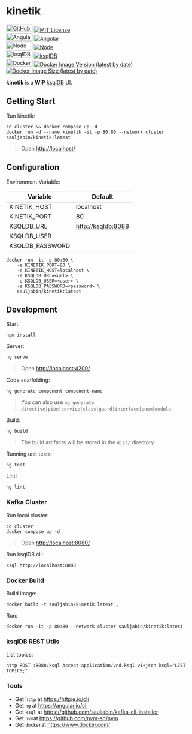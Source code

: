 # kinetik

<a href="https://github.com"><img alt="GitHub" width="70" height="20" src="https://img.shields.io/badge/-github-blueviolet?logo=github&logoColor=white"></a>
<a href="https://github.com/sauljabin/kinetik/blob/main/LICENSE"><img alt="MIT License" src="https://img.shields.io/github/license/sauljabin/kinetik"></a>
<br/>
<a href="https://angular.io/"><img alt="Angular" width="70" height="20" src="https://img.shields.io/badge/-angular-C3012F?logo=angular&logoColor=white"></a>
<a href="https://angular.io/"><img alt="Angular" src="https://img.shields.io/github/package-json/dependency-version/sauljabin/kinetik/@angular/core"></a>
<br/>
<a href="https://nodejs.org/en/"><img alt="Node" width="70" height="20" src="https://img.shields.io/badge/-node.js-339933?logo=node.js&logoColor=white"></a>
<a href="https://nodejs.org/en/"><img alt="Node" src="https://img.shields.io/badge/version-18.14.2-blue"></a>
<br>
<a href="https://ksqldb.io/"><img alt="ksqlDB" width="70" height="20" src="https://img.shields.io/badge/-ksqlDB-F05662?logo=apache-kafka&logoColor=white"></a>
<a href="https://ksqldb.io/"><img alt="ksqlDB" src="https://img.shields.io/badge/version-0.28.3-blue"></a>
<br>
<a href="https://www.docker.com/"><img alt="Docker" width="70" height="20" src="https://img.shields.io/badge/-docker-blue?logo=docker&logoColor=white"></a>
<a href="https://hub.docker.com/r/sauljabin/kinetik"><img alt="Docker Image Version (latest by date)" src="https://img.shields.io/docker/v/sauljabin/kinetik?label=tag"></a>
<a href="https://hub.docker.com/r/sauljabin/kinetik"><img alt="Docker Image Size (latest by date)" src="https://img.shields.io/docker/image-size/sauljabin/kinetik"></a>

**kinetik** is a **WIP** [ksqlDB](https://ksqldb.io/) UI.

## Getting Start

Run kinetik:

```shell
cd cluster && docker compose up -d
docker run -d --name kinetik -it -p 80:80 --network cluster sauljabin/kinetik:latest
```

> Open <http://localhost/>

## Configuration

Environment Variable:

| Variable        | Default              |
| --------------- | -------------------- |
| KINETIK_HOST    | localhost            |
| KINETIK_PORT    | 80                   |
| KSQLDB_URL      | <http://ksqldb:8088> |
| KSQLDB_USER     |                      |
| KSQLDB_PASSWORD |                      |

```shell
docker run -it -p 80:80 \
    -e KINETIK_PORT=80 \
    -e KINETIK_HOST=localhost \
    -e KSQLDB_URL=<url> \
    -e KSQLDB_USER=<user> \
    -e KSQLDB_PASSWORD=<password> \
    sauljabin/kinetik:latest
```

## Development

Start:

```shell
npm install
```

Server:

```shell
ng serve
```

> Open <http://localhost:4200/>

Code scaffolding:

```shell
ng generate component component-name
```

> You can also use `ng generate directive|pipe|service|class|guard|interface|enum|module`.

Build:

```shell
ng build
```

> The build artifacts will be stored in the `dist/` directory.

Running unit tests:

```shell
ng test
```

Lint:

```shell
ng lint
```

### Kafka Cluster

Run local cluster:

```shell
cd cluster
docker compose up -d
```

> Open <http://localhost:8080/>

Run ksqlDB cli:

```shell
ksql http://localhost:8088
```

### Docker Build

Build image:

```shell
docker build -t sauljabin/kinetik:latest .
```

Run:

```shell
docker run -it -p 80:80 --network cluster sauljabin/kinetik:latest
```

### ksqlDB REST Utils

List topics:

```shell
http POST :8088/ksql Accept:application/vnd.ksql.v1+json ksql="LIST TOPICS;"
```

### Tools

- Get `http` at <https://httpie.io/cli>
- Get `ng` at <https://angular.io/cli>
- Get `ksql` at <https://github.com/sauljabin/kafka-cli-installer>
- Get `nvm`at <https://github.com/nvm-sh/nvm>
- Get `docker`at <https://www.docker.com/>
